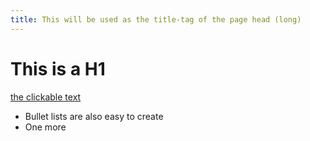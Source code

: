 ```yaml
---
title: This will be used as the title-tag of the page head (long)
---
```


# This is a H1

[the clickable text](http://xlson.com/)

* Bullet lists are also easy to create
* One more